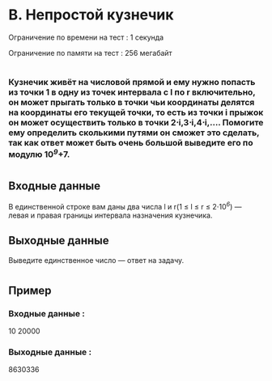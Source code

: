 # B. Непростой кузнечик
Ограничение по времени на тест : 1 секунда

Ограничение по памяти на тест : 256 мегабайт

#

### Кузнечик живёт на числовой прямой и ему нужно попасть из точки 1 в одну из точек интервала с l по r включительно, он может прыгать только в точки чьи координаты делятся на координаты его текущей точки, то есть из точки i прыжок он может осуществить только в точки 2⋅i,3⋅i,4⋅i,…. Помогите ему определить сколькими путями он сможет это сделать, так как ответ может быть очень большой выведите его по модулю 10<sup><i>9</i></sup>+7.

#

## Входные данные
В единственной строке вам даны два числа l и r(1 ≤ l ≤ r ≤ 2⋅10<sup><i>6</i></sup>) — левая и правая границы интервала назначения кузнечика.

## Выходные данные
Выведите единственное число — ответ на задачу.

#

## Пример

### Входные данные :
10 20000
### Выходные данные :
8630336